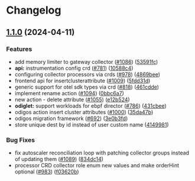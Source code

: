 # Changelog

## [1.1.0](https://github.com/blumamir/odigos/compare/v1.0.54...v1.1.0) (2024-04-11)


### Features

* add memory limiter to gateway collector ([#1086](https://github.com/blumamir/odigos/issues/1086)) ([53591fc](https://github.com/blumamir/odigos/commit/53591fc3a2319325f4bf08f26da1c709e2a69297))
* **api:** instrumentation config crd ([#781](https://github.com/blumamir/odigos/issues/781)) ([10588c4](https://github.com/blumamir/odigos/commit/10588c4bdb4c7bba989b0b2615e5182104fb7b99))
* configuring collector processors via crds ([#978](https://github.com/blumamir/odigos/issues/978)) ([4869bee](https://github.com/blumamir/odigos/commit/4869bee949d504ad95c60aa7f48fceee97037f4d))
* frontend api for insertclusterattribute ([#1009](https://github.com/blumamir/odigos/issues/1009)) ([5fdd31d](https://github.com/blumamir/odigos/commit/5fdd31dcb8f3cccb0e35d729b061832a159518ab))
* generic support for otel sdk types via crd ([#818](https://github.com/blumamir/odigos/issues/818)) ([461cdde](https://github.com/blumamir/odigos/commit/461cdde83ae2a4892a6a85a7521cc5a9df76320f))
* implement rename action ([#1094](https://github.com/blumamir/odigos/issues/1094)) ([0bbc6a7](https://github.com/blumamir/odigos/commit/0bbc6a7259b34220359e4447535c0f49c320c82f))
* new action - delete attribute ([#1055](https://github.com/blumamir/odigos/issues/1055)) ([e12b524](https://github.com/blumamir/odigos/commit/e12b52431936dbae166c81c90ccbbfb1c793d337))
* **odiglet:** support workloads for ebpf director ([#786](https://github.com/blumamir/odigos/issues/786)) ([431cbee](https://github.com/blumamir/odigos/commit/431cbee04af2e5b9a9fdd11995bd0a45fae48d25))
* odigos action insert cluster attributes ([#1000](https://github.com/blumamir/odigos/issues/1000)) ([35da47b](https://github.com/blumamir/odigos/commit/35da47b13cd06de4c3958cdf6bd42394c6f7e60e))
* odigos migration framework ([#692](https://github.com/blumamir/odigos/issues/692)) ([3e0b3fd](https://github.com/blumamir/odigos/commit/3e0b3fd1c8cdcf451b548fab2f2976e569e253e7))
* store unique dest by id instead of user custom name ([4149981](https://github.com/blumamir/odigos/commit/41499811cf35f1366078d53a001f33572cb65d5e))


### Bug Fixes

* fix autoscaler reconciliation loop with patching collector groups instead of updating them ([#1089](https://github.com/blumamir/odigos/issues/1089)) ([834dc14](https://github.com/blumamir/odigos/commit/834dc1496e3d62f5b34c9ad8201cb8ff3a933e1a))
* processor CRD collector role enum new values and make orderHint optional ([#983](https://github.com/blumamir/odigos/issues/983)) ([f03620b](https://github.com/blumamir/odigos/commit/f03620b0d3e163dcb8493d9af774833e2ee9f6be))
